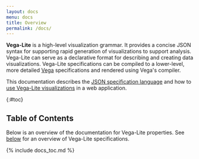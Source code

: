 ```yaml
---
layout: docs
menu: docs
title: Overview
permalink: /docs/
---
```


**Vega-Lite** is a high-level visualization grammar. It provides a concise JSON syntax for supporting rapid generation of visualizations to support analysis. Vega-Lite can serve as a declarative format for describing and creating data visualizations. Vega-Lite specifications can be compiled to a lower-level, more detailed [Vega](http://vega.github.io/vega) specifications and rendered using Vega's compiler.

This documentation describes the [JSON specification language](#spec) and how to [use Vega-Lite visualizations]({{site.baseurl}}/usage/embed.html) in a web application.


{:#toc}
## Table of Contents

Below is an overview of the documentation for Vega-Lite properties. See [below](#spec) for an overview of Vega-Lite specifications.

{% include docs_toc.md %}

